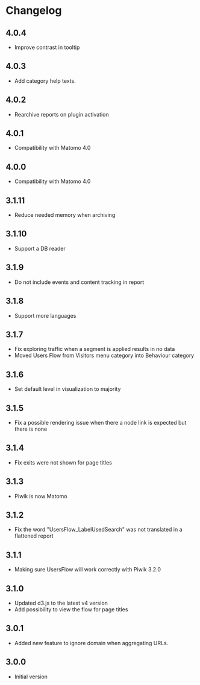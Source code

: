 # Changelog

## 4.0.4
- Improve contrast in tooltip

## 4.0.3
- Add category help texts.

## 4.0.2
- Rearchive reports on plugin activation

## 4.0.1
- Compatibility with Matomo 4.0

## 4.0.0
- Compatibility with Matomo 4.0

## 3.1.11
- Reduce needed memory when archiving

## 3.1.10
- Support a DB reader

## 3.1.9
- Do not include events and content tracking in report

## 3.1.8
- Support more languages

## 3.1.7
- Fix exploring traffic when a segment is applied results in no data
- Moved Users Flow from Visitors menu category into Behaviour category

## 3.1.6
- Set default level in visualization to majority

## 3.1.5
- Fix a possible rendering issue when there a node link is expected but there is none

## 3.1.4
- Fix exits were not shown for page titles

## 3.1.3
- Piwik is now Matomo 

## 3.1.2
- Fix the word "UsersFlow_LabelUsedSearch" was not translated in a flattened report

## 3.1.1
- Making sure UsersFlow will work correctly with Piwik 3.2.0

## 3.1.0
- Updated d3.js to the latest v4 version
- Add possibility to view the flow for page titles

## 3.0.1

- Added new feature to ignore domain when aggregating URLs.

## 3.0.0

- Initial version
